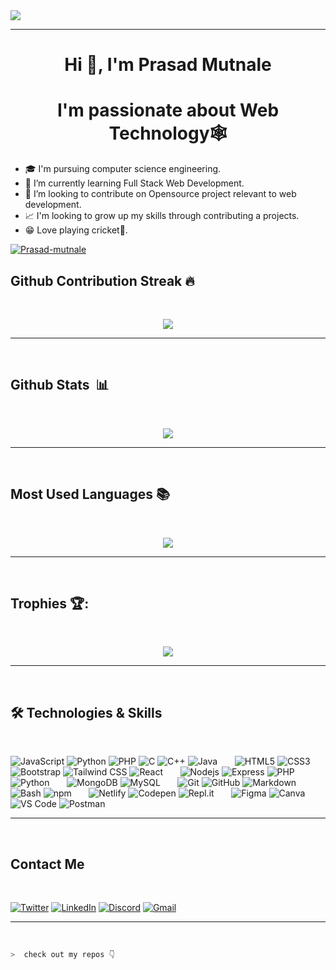 
<img src="https://camo.githubusercontent.com/48ec00ed4c84e771db4a1db90b56352923a8d644452a32b434d68e97006c9337/68747470733a2f2f63686b736b696c6c732e636f6d2f77702d636f6e74656e742f75706c6f6164732f323032302f30342f504e432d416e696d617465642d42616e6e6572732e676966">

<hr>
<h1 align="center">Hi 👋, I'm Prasad Mutnale</h1>
<h1 align="center"> I'm passionate about Web Technology🕸️</h1>

<!-- <img align="right" alt="Coding" width="400" src="https://github.com/PrasadMutnale-exe/PrasadMutnale-exe/blob/main/coder_vector.gif?raw=True"/> -->
<!-- <img alt="Coder GIF" align="right" height=250 width=400 src="https://cdn.dribbble.com/users/730703/screenshots/6581243/avento.gif" /> -->
- 🎓 I'm pursuing computer science engineering.
- 🌱 I’m currently learning Full Stack Web Development.
- 💞️ I’m looking to contribute on Opensource project relevant to web development.
- 📈 I'm looking to grow up my skills through contributing a projects.
- 😁 Love playing cricket🏏.

<!--<img width="925" alt="Screenshot 2022-08-14 002120" src="https://user-images.githubusercontent.com/81313711/184507023-4500f168-cf7a-4d36-9b46-572f264c6cfa.png">-->
<a href="https://www.github.com/Prasad-mutnale" target="_blank" rel="noreferrer">
<img src="https://komarev.com/ghpvc/?username=Prasad-mutnale" alt="Prasad-mutnale" /> </a>




<!-- border="0" cellpadding="0" cellspacing="0" -->
<!-- <table align="left">
<th>
<h3 align="left">Badges</h3>
<h4 align="left">My GitHub Stats</h4>
<tr><td><img src="https://github-readme-stats.vercel.app/api?username=Prasad-mutnale&show_icons=true&locale=en&theme=tokyonight" alt="Prasad's GitHub Stats" /></td></tr>
    
<tr><td><img src="https://streak-stats.demolab.com/?user=Prasad-mutnale&theme=tokyonight" alt="Prasad's GitHub Stats" /></td></tr> 
    
<tr><td><img src="https://github-readme-stats.vercel.app/api/top-langs/?username=Prasad-mutnale&theme=tokyonight" alt="Top Languages" /></td></tr>
</th>
</table> -->



## Github Contribution Streak 🔥 
<br>
<p align='center'><img src="https://github-readme-streak-stats.herokuapp.com?user=Prasad-mutnale&theme=tokyonight&hide_border=true&date_format=M%20j%5B%2C%20Y%5D"></p>

<hr><br>

## Github Stats &nbsp;📊
<br>
<p align='center'>
<img src="https://github-readme-stats.vercel.app/api?username=Prasad-mutnale&show_icons=true&theme=tokyonight">
</p>
<hr>
<br>

## Most Used Languages 📚
<br>
<p align='center'>
<img src="https://github-readme-stats.anuraghazra1.vercel.app/api/top-langs/?username=Prasad-mutnale&theme=tokyonight&hide_border=true&no-bg=true&no-frame=true&langs_count=10">
</p>
<!-- <p align='center'>
<!-- <h6>Note : Does not indicate my skill level or anything like that, it's a GitHub metric of which languages have the most code on GitHub.</h6> -->
<!-- </p>  -->

<hr>
<br>

## Trophies 🏆:
<br>
<p align='center'>
<img src="https://github-profile-trophy.vercel.app/?username=Prasad-mutnale&theme=gruvbox&no-frame=true&margin-w=15&margin-h=15&no-bg=true">
</p>
<hr>
<br>



## 🛠 Technologies & Skills

<br>

![JavaScript](https://img.shields.io/badge/JavaScript-F7DF1E?style=for-the-badge&logo=javascript&logoColor=222222)
![Python](https://img.shields.io/badge/Python-3776AB?style=for-the-badge&logo=python&logoColor=white)
![PHP](https://img.shields.io/badge/PHP-777BB4?style=for-the-badge&logo=php&logoColor=white)
![C](https://img.shields.io/badge/C-A8B9CC?style=for-the-badge&logo=c&logoColor=222222)
![C++](https://img.shields.io/badge/C%2B%2B-00599C?style=for-the-badge&logo=c%2B%2B&logoColor=white)
![Java](https://img.shields.io/badge/Java-007396?style=for-the-badge&logo=java&logoColor=white)
&nbsp; &nbsp; &nbsp;
![HTML5](https://img.shields.io/badge/HTML5-E34F26?style=for-the-badge&logo=html5&logoColor=white)
![CSS3](https://img.shields.io/badge/CSS3-1572B6?style=for-the-badge&logo=css3&logoColor=white)
![Bootstrap](https://img.shields.io/badge/Bootstrap-563D7C?style=for-the-badge&logo=bootstrap&logoColor=white)
![Tailwind CSS](https://img.shields.io/badge/Tailwind_CSS-38B2AC?style=for-the-badge&logo=tailwind-css&logoColor=white)
![React](https://img.shields.io/badge/React-61DAFB?style=for-the-badge&logo=react&logoColor=222222)
&nbsp; &nbsp; &nbsp;
![Nodejs](https://img.shields.io/badge/Node.js-43853D?style=for-the-badge&logo=node.js&logoColor=white)
![Express](https://img.shields.io/badge/Express.js-000000?style=for-the-badge&logo=express&logoColor=white)
![PHP](https://img.shields.io/badge/PHP-777BB4?style=for-the-badge&logo=php&logoColor=white)
![Python](https://img.shields.io/badge/Python-3776AB?style=for-the-badge&logo=python&logoColor=white)
&nbsp; &nbsp; &nbsp;
![MongoDB](https://img.shields.io/badge/MongoDB-4EA94B?style=for-the-badge&logo=mongodb&logoColor=white)
![MySQL](https://img.shields.io/badge/MySQL-4479A1style=for-the-badge&logo=mysql&logoColor=white)
&nbsp; &nbsp; &nbsp;
![Git](https://img.shields.io/badge/Git-F05032?style=for-the-badge&logo=git&logoColor=white)
![GitHub](https://img.shields.io/badge/GitHub-181717?style=for-the-badge&logo=github&logoColor=white)
![Markdown](https://img.shields.io/badge/Markdown-000000?style=for-the-badge&logo=markdown&logoColor=white)
![Bash](https://img.shields.io/badge/Bash-4EAA25?style=for-the-badge&logo=gnu-bash&logoColor=white)
![npm](https://img.shields.io/badge/npm-CB3837?style=for-the-badge&logo=npm&logoColor=white)
&nbsp; &nbsp; &nbsp;
![Netlify](https://img.shields.io/badge/Netlify-00C7B7?style=for-the-badge&logo=netlify&logoColor=white)
![Codepen](https://img.shields.io/badge/Codepen-000000?style=for-the-badge&logo=codepen&logoColor=white)
![Repl.it](https://img.shields.io/badge/Repl.it-667881?style=for-the-badge&logo=repl.it&logoColor=white)
&nbsp; &nbsp; &nbsp;
![Figma](https://img.shields.io/badge/Figma-F24E1E?style=for-the-badge&logo=figma&logoColor=white)
![Canva](https://img.shields.io/badge/Canva-00C4CC?style=for-the-badge&logo=canva&logoColor=white)
![VS Code](https://img.shields.io/badge/Visual_Studio_Code-0078D4?style=for-the-badge&logo=visual%20studio%20code&logoColor=white)
![Postman](https://img.shields.io/badge/Postman-FF6C37?style=for-the-badge&logo=postman&logoColor=white)

<hr>
<br>


           

## Contact Me

<br>

[![Twitter](https://img.shields.io/badge/Twitter-1DA1F2?style=for-the-badge&logo=twitter&logoColor=white)](https://twitter.com/PrasadMutnale)
[![LinkedIn](https://img.shields.io/badge/LinkedIn-0077B5?style=for-the-badge&logo=linkedin&logoColor=white)](https://www.linkedin.com/in/prasad-mutnale-b75a2b200/)
[![Discord](https://img.shields.io/badge/Discord-%235865F2.svg?style=for-the-badge&logo=discord&logoColor=white)](https://discord.com/channels/prasad#6018)
<a href="mailto:prasadmutnale1234@gmail.com"><img alt="Gmail" src="https://img.shields.io/badge/Gmail-D14836?style=for-the-badge&logo=gmail&logoColor=white" /></a>


<hr>
<br>

```zsh
>  check out my repos 👇
```
